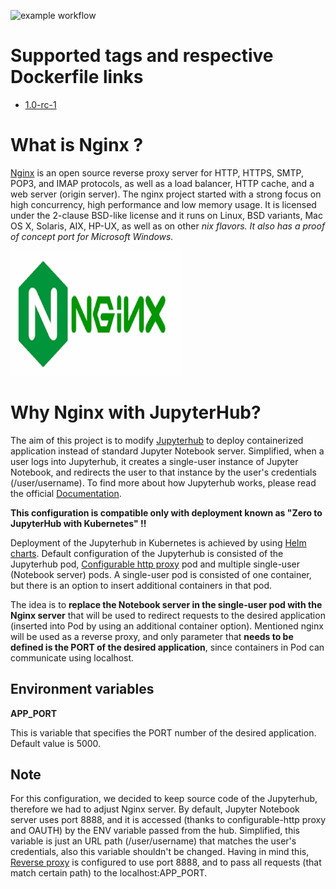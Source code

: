 ![example workflow](https://github.com/dalmatialab/jupyterhub-nginx/blob/main/.github/workflows/main.yml/badge.svg)

# Supported tags and respective Dockerfile links

 - [1.0-rc-1](https://github.com/dalmatialab/jupyterhub-nginx/blob/c5653eac908ab85415efd9363c31dd10233b6d37/Dockerfile)

# What is Nginx ?
[Nginx](https://hub.docker.com/_/nginx) is an open source reverse proxy server for HTTP, HTTPS, SMTP, POP3, and IMAP protocols, as well as a load balancer, HTTP cache, and a web server (origin server). The nginx project started with a strong focus on high concurrency, high performance and low memory usage. It is licensed under the 2-clause BSD-like license and it runs on Linux, BSD variants, Mac OS X, Solaris, AIX, HP-UX, as well as on other *nix flavors. It also has a proof of concept port for Microsoft Windows.*

<img src="https://github.com/dalmatialab/jupyterhub-nginx/blob/47946e5066314ad1dd0407a46ea6c8d252dd41b9/logo.png" width="275" height="200">

# Why Nginx with JupyterHub?

The aim of this project is to modify [Jupyterhub](https://github.com/dalmatialab/jupyterhub) to deploy containerized application instead of standard Jupyter Notebook server. Simplified, when a user logs into Jupyterhub, it creates a single-user instance of Jupyter Notebook, and redirects the user to that instance by the user's credentials (/user/username). To find more about how Jupyterhub works, please read the official [Documentation](https://jupyterhub.readthedocs.io/en/stable/reference/technical-overview.html).

**This configuration is compatible only with deployment known as "Zero to JupyterHub with Kubernetes" !!**

Deployment of the Jupyterhub in Kubernetes is achieved by using [Helm charts](https://github.com/dalmatialab/jupyterhub-nginx/tree/main/kubernetes). Default configuration of the Jupyterhub is consisted of the Jupyterhub pod, [Configurable http proxy](https://github.com/jupyterhub/configurable-http-proxy) pod and multiple single-user (Notebook server) pods. A single-user pod is consisted of one container, but there is an option to insert additional containers in that pod. 

The idea is to **replace the Notebook server in the single-user pod with the Nginx server** that will be used to redirect requests to the desired application (inserted into Pod by using an additional container option). Mentioned nginx will be used as a reverse proxy, and only parameter that **needs to be defined is the PORT of the desired application**, since containers in Pod can communicate using localhost. 

## Environment variables

**APP\_PORT**

This is variable that specifies the PORT number of the desired application. Default value is 5000.

## Note

For this configuration, we decided to keep source code of the Jupyterhub, therefore we had to adjust Nginx server. By default, Jupyter Notebook server uses port 8888, and it is accessed (thanks to configurable-http proxy and OAUTH) by the ENV variable passed from the hub. Simplified, this variable is just an URL path (/user/username) that matches the user's credentials, also this variable shouldn't be changed. Having in mind this, [Reverse proxy](https://docs.nginx.com/nginx/admin-guide/web-server/reverse-proxy/) is configured to use port 8888, and to pass all requests (that match certain path) to the localhost:APP_PORT.
 
